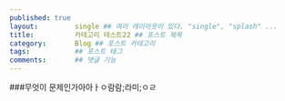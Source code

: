 ```yaml
---
published: true
layout:         single ## 여러 레이아웃이 있다. "single", "splash" ...
title:          카테고리 테스트22 ## 포스트 제목
category:       Blog ## 포스트 카테고리
tags:           ## 포스트 태그
comments:       ## 댓글 기능
---
```



###무엇이 문제인가아아ㅏㅇ람람;라미;ㅇㄹ

